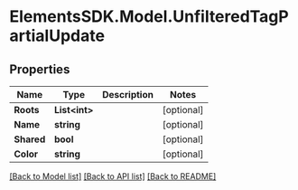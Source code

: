 # ElementsSDK.Model.UnfilteredTagPartialUpdate

## Properties

Name | Type | Description | Notes
------------ | ------------- | ------------- | -------------
**Roots** | **List&lt;int&gt;** |  | [optional] 
**Name** | **string** |  | [optional] 
**Shared** | **bool** |  | [optional] 
**Color** | **string** |  | [optional] 

[[Back to Model list]](../README.md#documentation-for-models) [[Back to API list]](../README.md#documentation-for-api-endpoints) [[Back to README]](../README.md)


